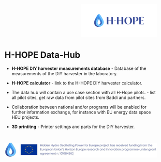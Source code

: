 <div align="right">
<img src="/images/Logo_istituzionale.png" alt="drawing" width="250"/>
</div>

# H-HOPE Data-Hub


- **H-HOPE DIY harvester measurements database** - Database of the measurements of the DIY harvester in the laboratory.
- **H-HOPE calculator** - link to the H-HOPE DIY harvester calculator.
- The data hub will contain a use case section with all H-Hope pilots. - list all pilot sites, get raw data from pilot sites from Baddi and partners.
- Collaboration between national and/or programs will be enabled for further information exchange, for instance with EU energy data space HEU projects.

- **3D printitng** - Printer settings and parts for the DIY harvester.

&nbsp;
&nbsp;
&nbsp;

<div align="center">
<img src="./images/H-HOPE_footer.JPG" alt="drawing" width="1472"/>
</div>
